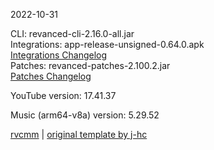 2022-10-31
  
CLI: revanced-cli-2.16.0-all.jar  
Integrations: app-release-unsigned-0.64.0.apk  
[Integrations Changelog](https://github.com/revanced/revanced-integrations/releases/tag/v0.64.0)  
Patches: revanced-patches-2.100.2.jar  
[Patches Changelog](https://github.com/revanced/revanced-patches/releases/tag/v2.100.2)  

YouTube version: 17.41.37  

Music (arm64-v8a) version: 5.29.52  

[rvcmm](https://github.com/thrwKappu/rvcmm) | [original template by j-hc](https://github.com/j-hc/revanced-magisk-module)
